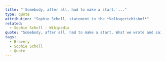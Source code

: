 ```yaml
---
title: "'Somebody, after all, had to make a start.'..."
type: quote
attribution: "Sophie Scholl, statement to the *Volksgerichtshof*"
related:
  - Sophie Scholl - Wikipedia
quote: "Somebody, after all, had to make a start. What we wrote and said is also believed by many others. They just don't dare express themselves as we did."
tags:
  - Bravery
  - Sophie Scholl
  - Quote
---
```

